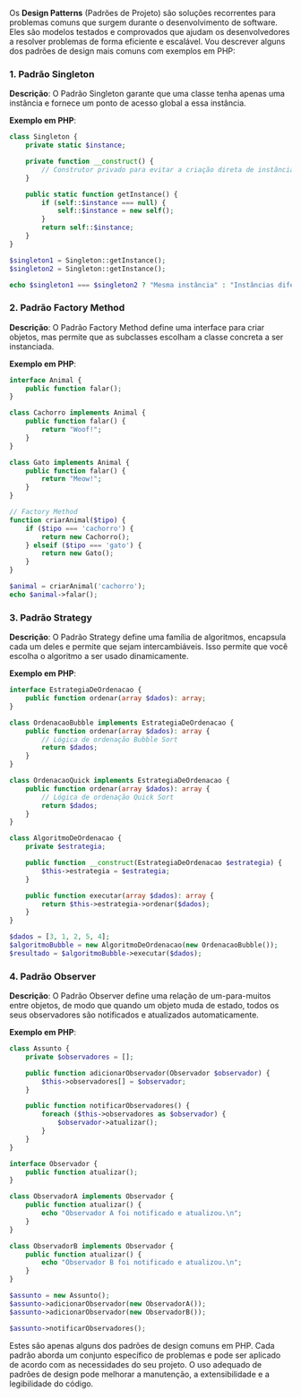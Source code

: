 Os **Design Patterns** (Padrões de Projeto) são soluções recorrentes para problemas comuns que surgem durante o desenvolvimento de software. Eles são modelos testados e comprovados que ajudam os desenvolvedores a resolver problemas de forma eficiente e escalável. Vou descrever alguns dos padrões de design mais comuns com exemplos em PHP:

### 1. Padrão Singleton

**Descrição**: O Padrão Singleton garante que uma classe tenha apenas uma instância e fornece um ponto de acesso global a essa instância.

**Exemplo em PHP**:

```php
class Singleton {
    private static $instance;

    private function __construct() {
        // Construtor privado para evitar a criação direta de instâncias
    }

    public static function getInstance() {
        if (self::$instance === null) {
            self::$instance = new self();
        }
        return self::$instance;
    }
}

$singleton1 = Singleton::getInstance();
$singleton2 = Singleton::getInstance();

echo $singleton1 === $singleton2 ? "Mesma instância" : "Instâncias diferentes";
```

### 2. Padrão Factory Method

**Descrição**: O Padrão Factory Method define uma interface para criar objetos, mas permite que as subclasses escolham a classe concreta a ser instanciada.

**Exemplo em PHP**:

```php
interface Animal {
    public function falar();
}

class Cachorro implements Animal {
    public function falar() {
        return "Woof!";
    }
}

class Gato implements Animal {
    public function falar() {
        return "Meow!";
    }
}

// Factory Method
function criarAnimal($tipo) {
    if ($tipo === 'cachorro') {
        return new Cachorro();
    } elseif ($tipo === 'gato') {
        return new Gato();
    }
}

$animal = criarAnimal('cachorro');
echo $animal->falar();
```

### 3. Padrão Strategy

**Descrição**: O Padrão Strategy define uma família de algoritmos, encapsula cada um deles e permite que sejam intercambiáveis. Isso permite que você escolha o algoritmo a ser usado dinamicamente.

**Exemplo em PHP**:

```php
interface EstrategiaDeOrdenacao {
    public function ordenar(array $dados): array;
}

class OrdenacaoBubble implements EstrategiaDeOrdenacao {
    public function ordenar(array $dados): array {
        // Lógica de ordenação Bubble Sort
        return $dados;
    }
}

class OrdenacaoQuick implements EstrategiaDeOrdenacao {
    public function ordenar(array $dados): array {
        // Lógica de ordenação Quick Sort
        return $dados;
    }
}

class AlgoritmoDeOrdenacao {
    private $estrategia;

    public function __construct(EstrategiaDeOrdenacao $estrategia) {
        $this->estrategia = $estrategia;
    }

    public function executar(array $dados): array {
        return $this->estrategia->ordenar($dados);
    }
}

$dados = [3, 1, 2, 5, 4];
$algoritmoBubble = new AlgoritmoDeOrdenacao(new OrdenacaoBubble());
$resultado = $algoritmoBubble->executar($dados);
```

### 4. Padrão Observer

**Descrição**: O Padrão Observer define uma relação de um-para-muitos entre objetos, de modo que quando um objeto muda de estado, todos os seus observadores são notificados e atualizados automaticamente.

**Exemplo em PHP**:

```php
class Assunto {
    private $observadores = [];

    public function adicionarObservador(Observador $observador) {
        $this->observadores[] = $observador;
    }

    public function notificarObservadores() {
        foreach ($this->observadores as $observador) {
            $observador->atualizar();
        }
    }
}

interface Observador {
    public function atualizar();
}

class ObservadorA implements Observador {
    public function atualizar() {
        echo "Observador A foi notificado e atualizou.\n";
    }
}

class ObservadorB implements Observador {
    public function atualizar() {
        echo "Observador B foi notificado e atualizou.\n";
    }
}

$assunto = new Assunto();
$assunto->adicionarObservador(new ObservadorA());
$assunto->adicionarObservador(new ObservadorB());

$assunto->notificarObservadores();
```

Estes são apenas alguns dos padrões de design comuns em PHP. Cada padrão aborda um conjunto específico de problemas e pode ser aplicado de acordo com as necessidades do seu projeto. O uso adequado de padrões de design pode melhorar a manutenção, a extensibilidade e a legibilidade do código.